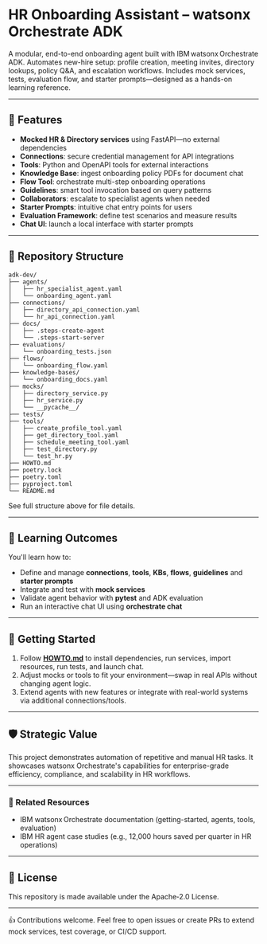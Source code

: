 # HR Onboarding Assistant – watsonx Orchestrate ADK

A modular, end-to-end onboarding agent built with IBM watsonx Orchestrate ADK. Automates new-hire setup: profile creation, meeting invites, directory lookups, policy Q&A, and escalation workflows. Includes mock services, tests, evaluation flow, and starter prompts—designed as a hands-on learning reference.

---

## 🚀 Features

- **Mocked HR & Directory services** using FastAPI—no external dependencies  
- **Connections**: secure credential management for API integrations  
- **Tools**: Python and OpenAPI tools for external interactions  
- **Knowledge Base**: ingest onboarding policy PDFs for document chat  
- **Flow Tool**: orchestrate multi-step onboarding operations  
- **Guidelines**: smart tool invocation based on query patterns  
- **Collaborators**: escalate to specialist agents when needed  
- **Starter Prompts**: intuitive chat entry points for users  
- **Evaluation Framework**: define test scenarios and measure results  
- **Chat UI**: launch a local interface with starter prompts

---

## 📁 Repository Structure

```text
adk-dev/
├── agents/
│   ├── hr_specialist_agent.yaml
│   └── onboarding_agent.yaml
├── connections/
│   ├── directory_api_connection.yaml
│   └── hr_api_connection.yaml
├── docs/
│   ├── .steps-create-agent
│   └── .steps-start-server
├── evaluations/
│   └── onboarding_tests.json
├── flows/
│   └── onboarding_flow.yaml
├── knowledge-bases/
│   └── onboarding_docs.yaml
├── mocks/
│   ├── directory_service.py
│   ├── hr_service.py
│   └── __pycache__/
├── tests/
├── tools/
│   ├── create_profile_tool.yaml
│   ├── get_directory_tool.yaml
│   ├── schedule_meeting_tool.yaml
│   ├── test_directory.py
│   └── test_hr.py
├── HOWTO.md
├── poetry.lock
├── poetry.toml
├── pyproject.toml
└── README.md
```

See full structure above for file details.

---

## 🧠 Learning Outcomes

You'll learn how to:
- Define and manage **connections**, **tools**, **KBs**, **flows**, **guidelines** and **starter prompts**
- Integrate and test with **mock services**
- Validate agent behavior with **pytest** and ADK evaluation
- Run an interactive chat UI using **orchestrate chat**

---

## 📌 Getting Started

1. Follow **[HOWTO.md](HOWTO.md)** to install dependencies, run services, import resources, run tests, and launch chat.
2. Adjust mocks or tools to fit your environment—swap in real APIs without changing agent logic.
3. Extend agents with new features or integrate with real-world systems via additional connections/tools.

---

## 🛡️ Strategic Value

This project demonstrates automation of repetitive and manual HR tasks. It showcases watsonx Orchestrate's capabilities for enterprise-grade efficiency, compliance, and scalability in HR workflows.

---

### 🔗 Related Resources

- IBM watsonx Orchestrate documentation (getting-started, agents, tools, evaluation)  
- IBM HR agent case studies (e.g., 12,000 hours saved per quarter in HR operations)

---

## 📝 License

This repository is made available under the Apache‑2.0 License.

---

👍 Contributions welcome. Feel free to open issues or create PRs to extend mock services, test coverage, or CI/CD support.